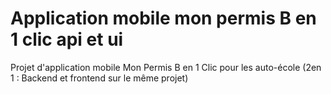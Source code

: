 # Application mobile mon permis B en 1 clic api et ui

Projet d'application mobile Mon Permis B en 1 Clic pour les auto-école  (2en 1 : Backend et frontend sur le même projet)